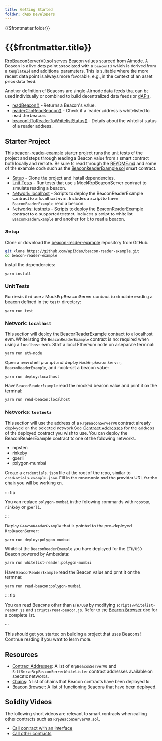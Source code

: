 ```yaml
---
title: Getting Started
folder: dApp Developers
---
```


<TitleSpan>{{$frontmatter.folder}}</TitleSpan>

# {{$frontmatter.title}}

<VersionWarning/>

<TocHeader />
<TOC class="table-of-contents" :include-level="[2,3]" />

[RrpBeaconServerV0.sol](https://github.com/api3dao/airnode/blob/v0.6/packages/airnode-protocol/contracts/rrp/requesters/RrpBeaconServerV0.sol)
serves Beacon values sourced from Airnode. A Beacon is a live data point
associated with a `beaconId` which is derived from a `templateId` and additional
parameters. This is suitable where the more recent data point is always more
favorable, e.g., in the context of an asset price data feed.

Another definition of Beacons are single-Airnode data feeds that can be used
individually or combined to build decentralized data feeds or
[dAPIs](../#dapis-building-on-beacons).

- [readBeacon()](./read-beacon.md) - Returns a Beacon's value.
- [readerCanReadBeacon()](./reader-can-read-beacon.md) - Check if a reader
  address is whitelisted to read the beacon.
- [beaconIdToReaderToWhitelistStatus()](./beaconid-reader-whiteliststatus.md) -
  Details about the whitelist status of a reader address.

## Starter Project

This [beacon-reader-example](https://github.com/api3dao/beacon-reader-example)
starter project runs the unit tests of the project and steps through reading a
Beacon value from a smart contract both locally and remote. Be sure to read
through the
[README.md](https://github.com/api3dao/beacon-reader-example/blob/main/README.md)
and some of the example code such as the
[BeaconReaderExample.sol](https://github.com/api3dao/beacon-reader-example/blob/main/contracts/BeaconReaderExample.sol)
smart contract.

- [Setup](./#setup) - Clone the project and install dependencies.
- [Unit Tests](./#unit-tests) - Run tests that use a MockRrpBeaconServer
  contract to simulate reading a beacon.
- [Network: localhost](./#network-localhost) - Scripts to deploy the
  BeaconReaderExample contract to a localhost evm. Includes a script to have
  `BeaconReaderExample` read a beacon.
- [Networks: testnets](./#networks-testnets) - Scripts to deploy the
  BeaconReaderExample contract to a supported testnet. Includes a script to
  whitelist `BeaconReaderExample` and another for it to read a beacon.

### Setup

Clone or download the
[beacon-reader-example](https://github.com/api3dao/beacon-reader-example)
repository from GitHub.

```sh
git clone https://github.com/api3dao/beacon-reader-example.git
cd beacon-reader-example
```

Install the dependencies:

```sh
yarn install
```

### Unit Tests

Run tests that use a MockRrpBeaconServer contract to simulate reading a beacon
defined in the `test/` directory:

```sh
yarn run test
```

### Network: `localhost`

This section will deploy the BeaconReaderExample contract to a localhost evm.
Whitelisting the `BeaconReaderExample` contract is not required when using a
`localhost` evm. Start a local Ethereum node on a separate terminal:

```sh
yarn run eth-node
```

Open a new shell prompt and deploy `MockRrpBeaconServer`, `BeaconReaderExample`,
and mock-set a beacon value:

```sh
yarn run deploy:localhost
```

Have `BeaconReaderExample` read the mocked beacon value and print it on the
terminal:

```sh
yarn run read-beacon:localhost
```

### Networks: `testnets`

This section will use the address of a `RrpBeaconServerV0` contract already
deployed on the selected network.See
[Contract Addresses](./../reference/contract-addresses.md) for the address of
the deployed contract you wish to use. You can deploy the BeaconReaderExample
contract to one of the following networks.

- ropsten
- rinkeby
- goerli
- polygon-mumbai

Create a `credentials.json` file at the root of the repo, similar to
`credentials.example.json`. Fill in the mnemonic and the provider URL for the
chain you will be working on.

::: tip

You can replace `polygon-mumbai` in the following commands with `ropsten`,
`rinkeby` or `goerli`.

:::

Deploy `BeaconReaderExample` that is pointed to the pre-deployed
`RrpBeaconServer`:

```sh
yarn run deploy:polygon-mumbai
```

Whitelist the `BeaconReaderExample` you have deployed for the `ETH/USD` Beacon
powered by Amberdata:

```sh
yarn run whitelist-reader:polygon-mumbai
```

Have `BeaconReaderExample` read the Beacon value and print it on the terminal:

```sh
yarn run read-beacon:polygon-mumbai
```

::: tip

You can read Beacons other than `ETH/USD` by modifying
`scripts/whitelist-reader.js` and `scripts/read-beacon.js`. Refer to the
[Beacon Browser](../reference/beacon-browser.md) doc for a complete list.

:::

This should get you started on building a project that uses Beacons! Continue
reading if you want to learn more.

## Resources

- [Contract Addresses](../reference/contract-addresses.md): A list of
  `RrpBeaconServerV0` and `SelfServeRrpBeaconServerWhitelister` contract
  addresses available on specific networks.
- [Chains](../reference/chains.md): A list of chains that Beacon contracts have
  been deployed to.
- [Beacon Browser](../reference/beacon-browser.md): A list of functioning
  Beacons that have been deployed.

## Solidity Videos

The following short videos are relevant to smart contracts when calling other
contracts such as `RrpBeaconServerV0.sol`.

- [Call contract with an interface](https://www.youtube.com/watch?v=tbjyc-VQaQo)
- [Call other contracts](https://www.youtube.com/watch?v=6aQErpWPLbk)
